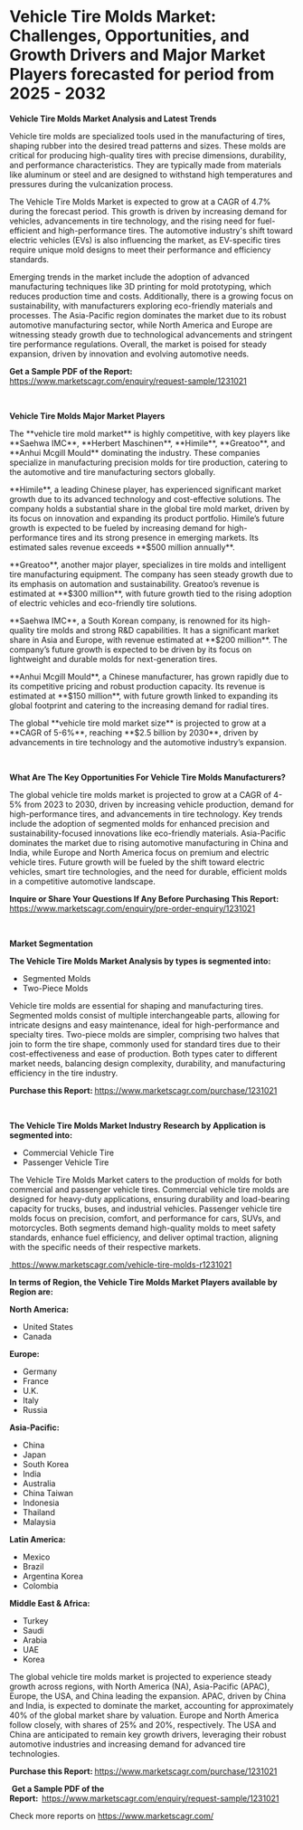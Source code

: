 <p><h1>Vehicle Tire Molds Market: Challenges, Opportunities, and Growth Drivers and Major Market Players forecasted for period from 2025 - 2032</h1></p><p><strong>Vehicle Tire Molds Market Analysis and Latest Trends</strong></p>
<p><p>Vehicle tire molds are specialized tools used in the manufacturing of tires, shaping rubber into the desired tread patterns and sizes. These molds are critical for producing high-quality tires with precise dimensions, durability, and performance characteristics. They are typically made from materials like aluminum or steel and are designed to withstand high temperatures and pressures during the vulcanization process.</p><p>The Vehicle Tire Molds Market is expected to grow at a CAGR of 4.7% during the forecast period. This growth is driven by increasing demand for vehicles, advancements in tire technology, and the rising need for fuel-efficient and high-performance tires. The automotive industry's shift toward electric vehicles (EVs) is also influencing the market, as EV-specific tires require unique mold designs to meet their performance and efficiency standards.</p><p>Emerging trends in the market include the adoption of advanced manufacturing techniques like 3D printing for mold prototyping, which reduces production time and costs. Additionally, there is a growing focus on sustainability, with manufacturers exploring eco-friendly materials and processes. The Asia-Pacific region dominates the market due to its robust automotive manufacturing sector, while North America and Europe are witnessing steady growth due to technological advancements and stringent tire performance regulations. Overall, the market is poised for steady expansion, driven by innovation and evolving automotive needs.</p></p>
<p><strong>Get a Sample PDF of the Report:&nbsp;</strong> <a href="https://www.marketscagr.com/enquiry/request-sample/1231021?utm_campaign=1999&utm_medium=2&utm_source=Github&utm_content=ia&utm_term=23012025&utm_id=vehicle-tire-molds">https://www.marketscagr.com/enquiry/request-sample/1231021</a></p>
<p>&nbsp;</p>
<p><strong>Vehicle Tire Molds Major Market Players</strong></p>
<p><p>The **vehicle tire mold market** is highly competitive, with key players like **Saehwa IMC**, **Herbert Maschinen**, **Himile**, **Greatoo**, and **Anhui Mcgill Mould** dominating the industry. These companies specialize in manufacturing precision molds for tire production, catering to the automotive and tire manufacturing sectors globally.</p><p>**Himile**, a leading Chinese player, has experienced significant market growth due to its advanced technology and cost-effective solutions. The company holds a substantial share in the global tire mold market, driven by its focus on innovation and expanding its product portfolio. Himile’s future growth is expected to be fueled by increasing demand for high-performance tires and its strong presence in emerging markets. Its estimated sales revenue exceeds **$500 million annually**.</p><p>**Greatoo**, another major player, specializes in tire molds and intelligent tire manufacturing equipment. The company has seen steady growth due to its emphasis on automation and sustainability. Greatoo’s revenue is estimated at **$300 million**, with future growth tied to the rising adoption of electric vehicles and eco-friendly tire solutions.</p><p>**Saehwa IMC**, a South Korean company, is renowned for its high-quality tire molds and strong R&D capabilities. It has a significant market share in Asia and Europe, with revenue estimated at **$200 million**. The company’s future growth is expected to be driven by its focus on lightweight and durable molds for next-generation tires.</p><p>**Anhui Mcgill Mould**, a Chinese manufacturer, has grown rapidly due to its competitive pricing and robust production capacity. Its revenue is estimated at **$150 million**, with future growth linked to expanding its global footprint and catering to the increasing demand for radial tires.</p><p>The global **vehicle tire mold market size** is projected to grow at a **CAGR of 5-6%**, reaching **$2.5 billion by 2030**, driven by advancements in tire technology and the automotive industry’s expansion.</p></p>
<p>&nbsp;</p>
<p><strong>What Are The Key Opportunities For Vehicle Tire Molds Manufacturers?</strong></p>
<p><p>The global vehicle tire molds market is projected to grow at a CAGR of 4-5% from 2023 to 2030, driven by increasing vehicle production, demand for high-performance tires, and advancements in tire technology. Key trends include the adoption of segmented molds for enhanced precision and sustainability-focused innovations like eco-friendly materials. Asia-Pacific dominates the market due to rising automotive manufacturing in China and India, while Europe and North America focus on premium and electric vehicle tires. Future growth will be fueled by the shift toward electric vehicles, smart tire technologies, and the need for durable, efficient molds in a competitive automotive landscape.</p></p>
<p><strong>Inquire or Share Your Questions If Any Before Purchasing This Report:</strong> <a href="https://www.marketscagr.com/enquiry/pre-order-enquiry/1231021?utm_campaign=1999&utm_medium=2&utm_source=Github&utm_content=ia&utm_term=23012025&utm_id=vehicle-tire-molds">https://www.marketscagr.com/enquiry/pre-order-enquiry/1231021</a></p>
<p>&nbsp;</p>
<p><strong>Market Segmentation</strong></p>
<p><strong>The Vehicle Tire Molds Market Analysis by types is segmented into:</strong></p>
<p><ul><li>Segmented Molds</li><li>Two-Piece Molds</li></ul></p>
<p><p>Vehicle tire molds are essential for shaping and manufacturing tires. Segmented molds consist of multiple interchangeable parts, allowing for intricate designs and easy maintenance, ideal for high-performance and specialty tires. Two-piece molds are simpler, comprising two halves that join to form the tire shape, commonly used for standard tires due to their cost-effectiveness and ease of production. Both types cater to different market needs, balancing design complexity, durability, and manufacturing efficiency in the tire industry.</p></p>
<p><strong>Purchase this Report:&nbsp;</strong><a href="https://www.marketscagr.com/purchase/1231021?utm_campaign=1999&utm_medium=2&utm_source=Github&utm_content=ia&utm_term=23012025&utm_id=vehicle-tire-molds">https://www.marketscagr.com/purchase/1231021</a></p>
<p>&nbsp;</p>
<p><strong>The Vehicle Tire Molds Market Industry Research by Application is segmented into:</strong></p>
<p><ul><li>Commercial Vehicle Tire</li><li>Passenger Vehicle Tire</li></ul></p>
<p><p>The Vehicle Tire Molds Market caters to the production of molds for both commercial and passenger vehicle tires. Commercial vehicle tire molds are designed for heavy-duty applications, ensuring durability and load-bearing capacity for trucks, buses, and industrial vehicles. Passenger vehicle tire molds focus on precision, comfort, and performance for cars, SUVs, and motorcycles. Both segments demand high-quality molds to meet safety standards, enhance fuel efficiency, and deliver optimal traction, aligning with the specific needs of their respective markets.</p></p>
<p><a href="https://www.marketscagr.com/vehicle-tire-molds-r1231021?utm_campaign=1999&utm_medium=2&utm_source=Github&utm_content=ia&utm_term=23012025&utm_id=vehicle-tire-molds">&nbsp;https://www.marketscagr.com/vehicle-tire-molds-r1231021</a></p>
<p><strong>In terms of Region, the Vehicle Tire Molds Market Players available by Region are:</strong></p>
<p>
    <p> <strong> North America: </strong>
        <ul>
            <li>United States</li>
            <li>Canada</li>
        </ul>
        </p> 
    <p> <strong> Europe: </strong>
        <ul>
            <li>Germany</li>
            <li>France</li>
            <li>U.K.</li>
            <li>Italy</li>
            <li>Russia</li>
        </ul>
        </p> 
    <p> <strong> Asia-Pacific: </strong>
        <ul>
            <li>China</li>
            <li>Japan</li>
            <li>South Korea</li>
            <li>India</li>
            <li>Australia</li>
            <li>China Taiwan</li>
            <li>Indonesia</li>
            <li>Thailand</li>
            <li>Malaysia</li>
        </ul>
        </p> 
    <p> <strong> Latin America: </strong>
        <ul>
            <li>Mexico</li>
            <li>Brazil</li>
            <li>Argentina Korea</li>
            <li>Colombia</li>
        </ul>
        </p> 
    <p> <strong> Middle East & Africa: </strong>
        <ul>
            <li>Turkey</li>
            <li>Saudi</li>
            <li>Arabia</li>
            <li>UAE</li>
            <li>Korea</li>
        </ul>
    </p>
    </p>
<p><p>The global vehicle tire molds market is projected to experience steady growth across regions, with North America (NA), Asia-Pacific (APAC), Europe, the USA, and China leading the expansion. APAC, driven by China and India, is expected to dominate the market, accounting for approximately 40% of the global market share by valuation. Europe and North America follow closely, with shares of 25% and 20%, respectively. The USA and China are anticipated to remain key growth drivers, leveraging their robust automotive industries and increasing demand for advanced tire technologies.</p></p>
<p><strong>Purchase this Report: </strong><a href="https://www.marketscagr.com/purchase/1231021?utm_campaign=1999&utm_medium=2&utm_source=Github&utm_content=ia&utm_term=23012025&utm_id=vehicle-tire-molds">https://www.marketscagr.com/purchase/1231021</a></p>
<p>&nbsp;<strong>Get a Sample PDF of the Report:&nbsp;&nbsp;</strong><a href="https://www.marketscagr.com/enquiry/request-sample/1231021?utm_campaign=1999&utm_medium=2&utm_source=Github&utm_content=ia&utm_term=23012025&utm_id=vehicle-tire-molds">https://www.marketscagr.com/enquiry/request-sample/1231021</a></p>
<p><strong></strong></p>
<p>Check more reports on <a href="https://www.marketscagr.com/?utm_campaign=1999&utm_medium=2&utm_source=Github&utm_content=ia&utm_term=23012025&utm_id=vehicle-tire-molds">https://www.marketscagr.com/</a></p>